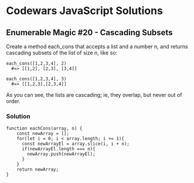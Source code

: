 # Codewars JavaScript Solutions

## Enumerable Magic #20 - Cascading Subsets

Create a method each_cons that accepts a list and a number n, and returns cascading subsets of the list of size n, like so:

```
each_cons([1,2,3,4], 2)
  #=> [[1,2], [2,3], [3,4]]

each_cons([1,2,3,4], 3)
  #=> [[1,2,3],[2,3,4]]
```

As you can see, the lists are cascading; ie, they overlap, but never out of order.

### Solution

```
function eachCons(array, n) {
    const newArray = [];
    for(let i = 0; i < array.length; i += 1){
      const newArrayEl = array.slice(i, i + n);
      if(newArrayEl.length === n){
        newArray.push(newArrayEl);
      }
    }
    return newArray;
}
```
